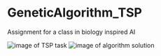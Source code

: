# GeneticAlgorithm_TSP
Assignment for a class in biology inspired AI

![image of TSP task](./image1.png)
![image of algorithm solution](./image2.png)

